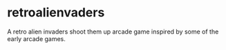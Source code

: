 # retroalienvaders
A retro alien invaders shoot them up arcade game inspired by some of the early arcade games.
